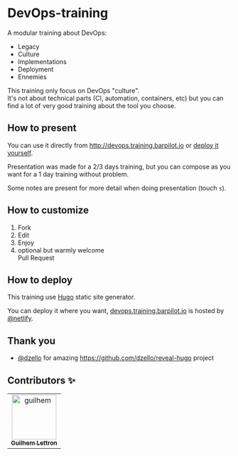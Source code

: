 # DevOps-training

A modular training about DevOps:
- Legacy
- Culture
- Implementations
- Deployment
- Ennemies

This training only focus on DevOps "culture".  
It's not about technical parts (CI, automation, containers, etc) but you can find a lot of very good training about the tool you choose.

## How to present

You can use it directly from http://devops.training.barpilot.io or [deploy it yourself](#how-to-deploy).

Presentation was made for a 2/3 days training, but you can compose as you want for a 1 day training without problem.

Some notes are present for more detail when doing presentation (touch `s`).

## How to customize

1. Fork
2. Edit
3. Enjoy
4. optional but warmly welcome  
   Pull Request
   
## How to deploy

This training use [Hugo](https://gohugo.io/) static site generator.

You can deploy it where you want, [devops.training.barpilot.io](http://devops.training.barpilot.io) is hosted by [@netlify](https://www.netlify.com/).

## Thank you

- [@dzello](https://github.com/dzello) for amazing https://github.com/dzello/reveal-hugo project

## Contributors :sparkles:
<table>
<tr>
                <td align="center">
                    <a href="https://github.com/guilhem">
                        <img src="https://avatars1.githubusercontent.com/u/486876?v=4" width="100;" alt="guilhem"/>
                        <br />
                        <sub><b>Guilhem Lettron</b></sub>
                    </a>
                </td></tr>
</table>


